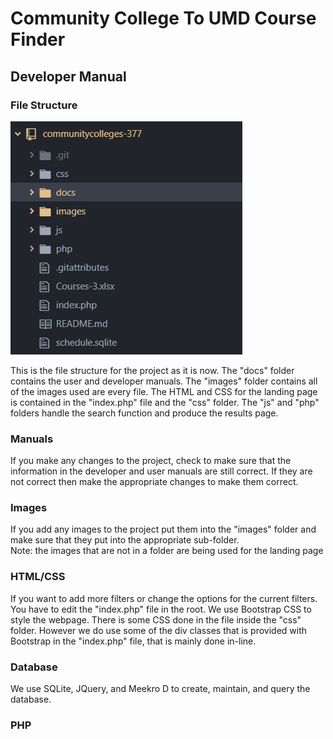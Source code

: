 # Community College To UMD Course Finder
## Developer Manual

### File Structure

![](/images/developer_manual/file_structure.png)

This is the file structure for the project as it is now. The "docs" folder
contains the user and developer manuals. The "images" folder contains all of the
images used are every file. The HTML and CSS for the landing page is contained
in the "index.php" file and the "css" folder. The "js" and "php" folders handle
the search function and produce the results page.

### Manuals

If you make any changes to the project, check to make sure that the information
in the developer and user manuals are still correct. If they are not correct
then make the appropriate changes to make them correct.

### Images

If you add any images to the project put them into the "images" folder and make
sure that they put into the appropriate sub-folder.  
Note: the images that are not in a folder are being used for the landing page

###  HTML/CSS

If you want to add more filters or change the options for the current filters.
You have to edit the "index.php" file in the root. We use Bootstrap CSS to style
the webpage. There is some CSS done in the file inside the "css" folder. However
we do use some of the div classes that is provided with Bootstrap in the
"index.php" file, that is mainly done in-line.

### Database

We use SQLite, JQuery, and Meekro D to create, maintain, and query the database.


### PHP

